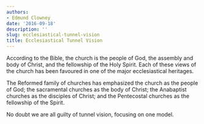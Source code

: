 ```yaml
---
authors:
- Edmund Clowney
date: '2016-09-18'
description: ''
slug: ecclesiastical-tunnel-vision
title: Ecclesiastical Tunnel Vision
---
```

According to the Bible, the church is the people of God, the assembly and body of Christ, and the fellowship of the Holy Spirit. Each of these views of the church has been favoured in one of the major ecclesiastical heritages.

The Reformed family of churches has emphasized the church as the people of God; the sacramental churches as the body of Christ; the Anabaptist churches as the disciples of Christ; and the Pentecostal churches as the fellowship of the Spirit.

No doubt we are all guilty of tunnel vision, focusing on one model.



